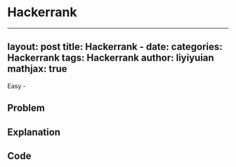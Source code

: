 # Hackerrank
---
layout: post
title: Hackerrank - 
date: 
categories: Hackerrank
tags: Hackerrank
author: liyiyuian
mathjax: true
---

Easy - 

<!--more-->

## Problem



## Explanation



## Code




